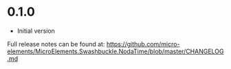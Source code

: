 # 0.1.0
- Initial version

Full release notes can be found at: https://github.com/micro-elements/MicroElements.Swashbuckle.NodaTime/blob/master/CHANGELOG.md
